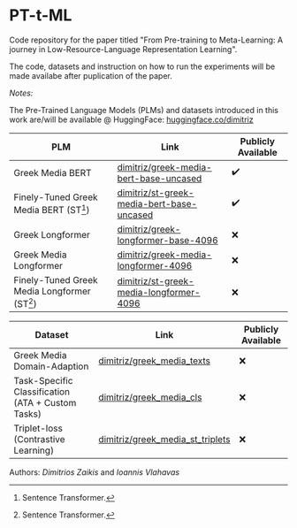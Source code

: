 # PT-t-ML
Code repository for the paper titled "From Pre-training to Meta-Learning: A journey in Low-Resource-Language Representation Learning".

The code, datasets and instruction on how to run the experiments will be made availabe after puplication of the paper.


*Notes:*

The Pre-Trained Language Models (PLMs) and datasets introduced in this work are/will be available @ HuggingFace: [huggingface.co/dimitriz](https://huggingface.co/dimitriz)

| PLM | Link | Publicly Available |
| --- | --- | --- |
| Greek Media BERT | [dimitriz/greek-media-bert-base-uncased](https://huggingface.co/dimitriz/greek-media-bert-base-uncased) | :heavy_check_mark: |
| Finely-Tuned Greek Media BERT (ST[^1]) | [dimitriz/st-greek-media-bert-base-uncased](https://huggingface.co/dimitriz/st-greek-media-bert-base-uncased)  | :heavy_check_mark: |
| Greek Longformer | [dimitriz/greek-longformer-base-4096](https://huggingface.co/dimitriz/greek-longformer-base-4096) | :x: |
| Greek Media Longformer | [dimitriz/greek-media-longformer-4096](https://huggingface.co/dimitriz/greek-media-longformer-4096) | :x: |
| Finely-Tuned Greek Media Longformer (ST[^1]) | [dimitriz/st-greek-media-longformer-4096](https://huggingface.co/dimitriz/st-greek-media-longformer-4096)  | :x: |


| Dataset | Link | Publicly Available |
| --- | --- | --- |
| Greek Media Domain-Adaption | [dimitriz/greek_media_texts](https://huggingface.co/datasets/dimitriz/greek_media_texts) | :x: |
| Task-Specific Classification (ATA + Custom Tasks) | [dimitriz/greek_media_cls](https://huggingface.co/dimitriz/greek_media_cls)  | :x: |
| Triplet-loss (Contrastive Learning) | [dimitriz/greek_media_st_triplets](https://huggingface.co/dimitriz/greek_media_st_triplets) | :x: |





Authors: 
_Dimitrios Zaikis_ and _Ioannis Vlahavas_


[^1]: Sentence Transformer.
